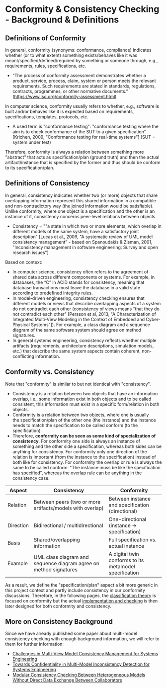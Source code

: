 # Conformity & Consistency Checking - Background & Definitions

## Definitions of Conformity
In general, conformity (synonyms: conformance, compliance) indicates whether (or to what extent) something exists/behaves like it was meant/specified/defined/required by something or someone through, e.g., requirements, rules, specifications, etc.
- “The process of conformity assessment demonstrates whether a product, service, process, claim, system or person meets the relevant requirements. Such requirements are stated in standards, regulations, contracts, programmes, or other normative documents.” (https://www.iso.org/conformity-assessment.html)

In computer science, conformity usually refers to whether, e.g., software is built and/or behaves like it is expected based on requirements, specifications, templates, protocols, etc.
- A used term is "conformance testing": "conformance testing where the aim is to check conformance of the SUT to a given specification" [Krichen, 2009, "Conformance testing for real-time systems"] (SUT = system under test)

Therefore, conformity is always a relation between something more "abstract" that acts as specification/plan (ground truth) and then the actual artifact/instance that is specified by the former and thus should be conform to its specification/plan.

## Definitions of Consistency
In general, consistency indicates whether two (or more) objects that share overlapping information represent this shared information in a compatible and non-contradictory way (the joined information would be satisfiable). Unlike conformity, where one object is a specification and the other is an instance of it, consistency concerns peer-level relations between objects.
- Consistency = ""a state in which two or more elements, which overlap in different models of the same system, have a satisfactory joint description" [Lucas et al., 2009, "A systematic
review of UML model consistency management" - based on Spanoudakis & Zisman, 2001, "Inconsistency management in software engineering: Survey and open research issues"]

Based on context:
- In computer science, consistency often refers to the agreement of shared data across different components or systems. For example, in databases, the “C” in ACID stands for consistency, meaning that database transactions must leave the database in a valid state according to predefined integrity rules.
- In model-driven engineering, consistency checking ensures that different models or views that describe overlapping aspects of a system do not contradict each other (consistency of views means “that they do not contradict each other" [Persson et al, 2013, "A Characterization of Integrated Multi-View Modeling in the Context of Embedded and Cyber-Physical Systems"]). For example, a class diagram and a sequence diagram of the same software system should agree on method signatures.
- In general systems engineering, consistency reflects whether multiple artifacts (requirements, architecture descriptions, simulation models, etc.) that describe the same system aspects contain coherent, non-conflicting information.

## Conformity vs. Consistency
Note that "conformity" is similar to but not identical with "consistency". 
- Consistency is a relation between two objects that have an information overlap, i.e., some information exist in both objects and to be called consistent, this information must exist in a specific form/relation in both objects. 
- Conformity is a relation between two objects, where one is usually the specification/plan of the other one (the instance) and the instance needs to match the specification to be called conform (to the specification). 
- Therefore, **conformity can be seen as some kind of specialization of consistency**. For conformity one side is always an instance of something and the other side a specification, whereas both sides can be anything for consistency. For conformity only one direction of the relation is important (from the instance to the specification) instead of both like for consistency. For conformity the overlap or rule is always the same to be called conform: "The instance muss be like the specification has specified", whereas the overlap rule can be anything in the consistency case. 

| Aspect    | Consistency                                                       | Conformity                                             |
| --------- | ----------------------------------------------------------------- | ------------------------------------------------------ |
| Relation  | Between peers (two or more artifacts/models with overlap)         | Between instance and specification (directional)       |
| Direction | Bidirectional / multidirectional                                  | One-directional (instance → specification)             |
| Basis     | Shared/overlapping information                                    | Full specification vs. actual instance                 |
| Example   | UML class diagram and sequence diagram agree on method signatures | A digital twin conforms to its metamodel specification |

As a result, we define the "specification/plan" aspect a bit more generic in this project context and partly include consistency in our conformity discussions. Therefore, in the following pages, the [classification theory](./classification_theory.md) is focused on conformity but the actual [implementation and checking](./implementation.md) is then later designed for both conformity and consistency.

## More on Consistency Background
Since we have already published some paper about multi-model consistency checking with enough background information, we will refer to them for further information:
- [Challenges in Multi-View Model Consistency Management for Systems Engineering](https://dl.gi.de/items/01ecc43b-563a-4a0f-b72b-185fd552891e)
- [Towards Confidentiality in Multi-Model Inconsistency Detection for Systems Engineering](https://ieeexplore.ieee.org/abstract/document/10350401)
- [Modular Consistency Checking Between Heterogeneous Models Without Direct Data Exchange Between Collaborators](https://dl.acm.org/doi/10.1145/3652620.3688554)
